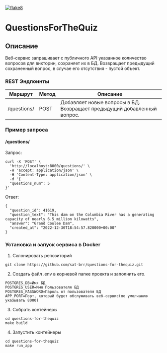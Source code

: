 [![flake8](https://github.com/sat-brr/questions-for-thequiz/actions/workflows/flake8.yml/badge.svg)](https://github.com/sat-brr/questions-for-thequiz/actions/workflows/flake8.yml)

# QuestionsForTheQuiz

## Описание
Веб-сервис запрашивает с публичного API указанное количество вопросов для викторин, сохраняет их в БД. Возвращает предыдущий сохраненный вопрос, в случае его отсутствия - пустой объект.

### REST Эндпоинты
| Маршрут | Метод | Описание |
| ------- | ----- | -------- |
| /questions/ | POST | Добавляет новые вопросы в БД. Возвращает предыдущий добавленный вопрос. |

### Пример запроса
#### /questions/
Запрос:
```
curl -X 'POST' \
  'http://localhost:8000/questions/' \
  -H 'accept: application/json' \
  -H 'Content-Type: application/json' \
  -d '{
  "questions_num": 5
}'
```
Ответ:
```
{
  "question_id": 41619,
  "question_text": "This dam on the Columbia River has a generating capacity of nearly 6.5 million kilowatts",
  "answer": "Grand Coulee Dam",
  "created_at": "2022-12-30T18:54:57.820000+00:00"
}
```

### Установка и запуск сервиса в Docker
1. Склонировать репозиторий
```
git clone https://github.com/sat-brr/questions-for-thequiz.git
```
2. Создать файл .env в корневой папке проекта и заполнить его.
```
POSTGRES_DB=Имя БД
POSTGRES_USER=Имя Пользователя БД
POSTGRES_PASSWORD=Пароль от пользователя БД
APP_PORT=Порт, который будет обслуживать веб-сервис(по умолчанию указывать 8000)
```
3. Собрать контейнеры
```
cd questions-for-thequiz
make build
```
4. Запустить контейнеры
```
cd questions-for-thequiz
make run_app
```
